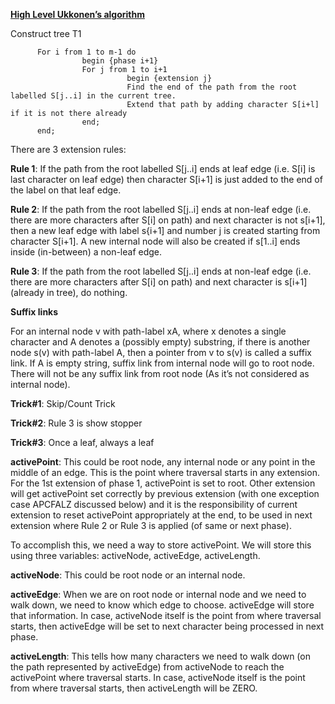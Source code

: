 **[High Level Ukkonen’s algorithm](http://www.geeksforgeeks.org/ukkonens-suffix-tree-construction-part-1/)**

Construct tree T1

          For i from 1 to m-1 do
                    begin {phase i+1}
                    For j from 1 to i+1
                              begin {extension j}
                              Find the end of the path from the root labelled S[j..i] in the current tree.
                              Extend that path by adding character S[i+l] if it is not there already
                    end;
          end;

There are 3 extension rules:

**Rule 1**: If the path from the root labelled S[j..i] ends at leaf edge (i.e. S[i] is last character on leaf edge) then character S[i+1] is just added to the end of the label on that leaf edge.

**Rule 2**: If the path from the root labelled S[j..i] ends at non-leaf edge (i.e. there are more characters after S[i] on path) and next character is not s[i+1], then a new leaf edge with label s{i+1] and number j is created starting from character S\[i+1\].
A new internal node will also be created if s[1..i] ends inside (in-between) a non-leaf edge.

**Rule 3**: If the path from the root labelled S[j..i] ends at non-leaf edge (i.e. there are more characters after S[i] on path) and next character is s[i+1] (already in tree), do nothing.

**Suffix links**

For an internal node v with path-label xA, where x denotes a single character and A denotes a (possibly empty) substring, if there is another node s(v) with path-label A, then a pointer from v to s(v) is called a suffix link.
If A is empty string, suffix link from internal node will go to root node.
There will not be any suffix link from root node (As it’s not considered as internal node).

**Trick#1**: Skip/Count Trick

**Trick#2**: Rule 3 is show stopper

**Trick#3**: Once a leaf, always a leaf

**activePoint**: This could be root node, any internal node or any point in the middle of an edge. This is the point where traversal starts in any extension. For the 1st extension of phase 1, activePoint is set to root. Other extension will get activePoint set correctly by previous extension (with one exception case APCFALZ discussed below) and it is the responsibility of current extension to reset activePoint appropriately at the end, to be used in next extension where Rule 2 or Rule 3 is applied (of same or next phase).

To accomplish this, we need a way to store activePoint. We will store this using three variables: activeNode, activeEdge, activeLength.

**activeNode**: This could be root node or an internal node.

**activeEdge**: When we are on root node or internal node and we need to walk down, we need to know which edge to choose. activeEdge will store that information. In case, activeNode itself is the point from where traversal starts, then activeEdge will be set to next character being processed in next phase.

**activeLength**: This tells how many characters we need to walk down (on the path represented by activeEdge) from activeNode to reach the activePoint where traversal starts. In case, activeNode itself is the point from where traversal starts, then activeLength will be ZERO.
